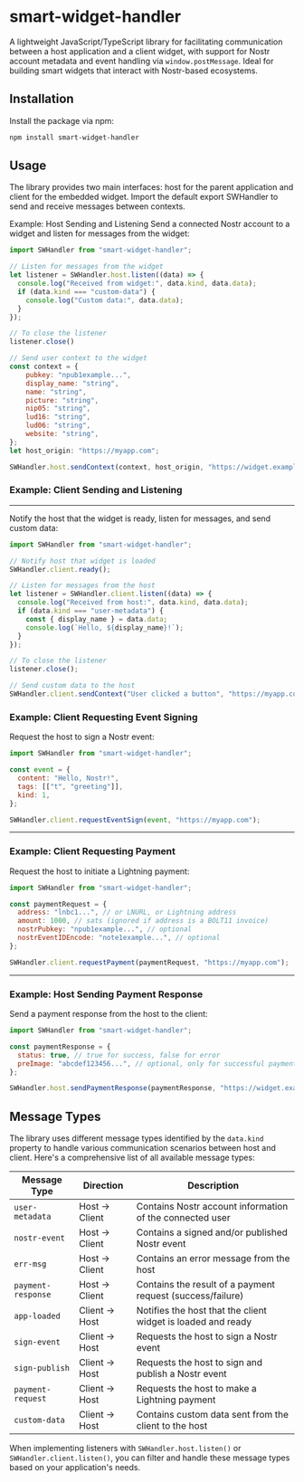 # smart-widget-handler

A lightweight JavaScript/TypeScript library for facilitating communication between a host application and a client widget, with support for Nostr account metadata and event handling via `window.postMessage`. Ideal for building smart widgets that interact with Nostr-based ecosystems.

## Installation

Install the package via npm:

```bash
npm install smart-widget-handler
```

## Usage

The library provides two main interfaces: host for the parent application and client for the embedded widget. Import the default export SWHandler to send and receive messages between contexts.

Example: Host Sending and Listening
Send a connected Nostr account to a widget and listen for messages from the widget:

```js
import SWHandler from "smart-widget-handler";

// Listen for messages from the widget
let listener = SWHandler.host.listen((data) => {
  console.log("Received from widget:", data.kind, data.data);
  if (data.kind === "custom-data") {
    console.log("Custom data:", data.data);
  }
});

// To close the listener
listener.close()

// Send user context to the widget
const context = {
    pubkey: "npub1example...",
    display_name: "string",
    name: "string",
    picture: "string",
    nip05: "string",
    lud16: "string",
    lud06: "string",
    website: "string",
};
let host_origin: "https://myapp.com";

SWHandler.host.sendContext(context, host_origin, "https://widget.example.com", <YOUR_IFRAME_ELEMENT>);
```

### Example: Client Sending and Listening

---

Notify the host that the widget is ready, listen for messages, and send custom data:

```js
import SWHandler from "smart-widget-handler";

// Notify host that widget is loaded
SWHandler.client.ready();

// Listen for messages from the host
let listener = SWHandler.client.listen((data) => {
  console.log("Received from host:", data.kind, data.data);
  if (data.kind === "user-metadata") {
    const { display_name } = data.data;
    console.log(`Hello, ${display_name}!`);
  }
});

// To close the listener
listener.close();

// Send custom data to the host
SWHandler.client.sendContext("User clicked a button", "https://myapp.com");
```

### Example: Client Requesting Event Signing

Request the host to sign a Nostr event:

```js
import SWHandler from "smart-widget-handler";

const event = {
  content: "Hello, Nostr!",
  tags: [["t", "greeting"]],
  kind: 1,
};

SWHandler.client.requestEventSign(event, "https://myapp.com");
```

---

### Example: Client Requesting Payment

Request the host to initiate a Lightning payment:

```js
import SWHandler from "smart-widget-handler";

const paymentRequest = {
  address: "lnbc1...", // or LNURL, or Lightning address
  amount: 1000, // sats (ignored if address is a BOLT11 invoice)
  nostrPubkey: "npub1example...", // optional
  nostrEventIDEncode: "note1example...", // optional
};

SWHandler.client.requestPayment(paymentRequest, "https://myapp.com");
```

---

### Example: Host Sending Payment Response

Send a payment response from the host to the client:

```js
import SWHandler from "smart-widget-handler";

const paymentResponse = {
  status: true, // true for success, false for error
  preImage: "abcdef123456...", // optional, only for successful payments
};

SWHandler.host.sendPaymentResponse(paymentResponse, "https://widget.example.com", <YOUR_IFRAME_ELEMENT>);
```

## Message Types

The library uses different message types identified by the `data.kind` property to handle various communication scenarios between host and client. Here's a comprehensive list of all available message types:

| Message Type | Direction | Description |
|-------------|-----------|-------------|
| `user-metadata` | Host → Client | Contains Nostr account information of the connected user |
| `nostr-event` | Host → Client | Contains a signed and/or published Nostr event |
| `err-msg` | Host → Client | Contains an error message from the host |
| `payment-response` | Host → Client | Contains the result of a payment request (success/failure) |
| `app-loaded` | Client → Host | Notifies the host that the client widget is loaded and ready |
| `sign-event` | Client → Host | Requests the host to sign a Nostr event |
| `sign-publish` | Client → Host | Requests the host to sign and publish a Nostr event |
| `payment-request` | Client → Host | Requests the host to make a Lightning payment |
| `custom-data` | Client → Host | Contains custom data sent from the client to the host |

When implementing listeners with `SWHandler.host.listen()` or `SWHandler.client.listen()`, you can filter and handle these message types based on your application's needs.

